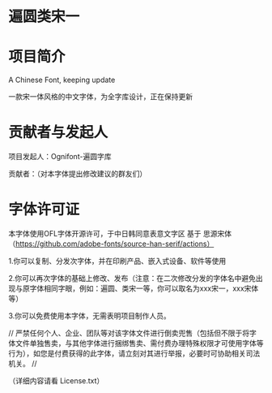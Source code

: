 # 遍圆类宋一

# 项目简介
A Chinese Font, keeping update

一款宋一体风格的中文字体，为全字库设计，正在保持更新

# 贡献者与发起人
项目发起人：Ognifont-遍圆字库

贡献者：（对本字体提出修改建议的群友们）

# 字体许可证
本字体使用OFL字体开源许可，于中日韩同意表意文字区 基于 思源宋体（https://github.com/adobe-fonts/source-han-serif/actions）

1.你可以复制、分发次字体，并在印刷产品、嵌入式设备、软件等使用

2.你可以再次字体的基础上修改、发布（注意：在二次修改分发的字体名中避免出现与原字体相同字眼，例如：遍圆、类宋一等，你可以取名为xxx宋一，xxx宋体等）

3.你可以免费使用本字体，无需表明项目制作人员。

// 严禁任何个人、企业、团队等对该字体文件进行倒卖兜售（包括但不限于将字体文件单独售卖，与其他字体进行捆绑售卖、需付费办理特殊权限才可使用字体等行为），如您是付费获得的此字体，请立刻对其进行举报，必要时可协助相关司法机关。 //

（详细内容请看 License.txt）
